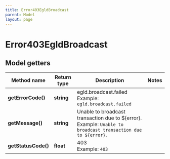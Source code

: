 ```yaml
---
title: Error403EgldBroadcast
parent: Model
layout: page
---
```


# Error403EgldBroadcast

## Model getters

Method name | Return type | Description | Notes
------------ | ------------- | ------------- | -------------
**getErrorCode()** | **string** | egld.broadcast.failed <br>Example: `egld.broadcast.failed` |
**getMessage()** | **string** | Unable to broadcast transaction due to ${error}. <br>Example: `Unable to broadcast transaction due to ${error}.` |
**getStatusCode()** | **float** | 403 <br>Example: `403` |

